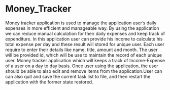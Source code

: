 # Money_Tracker
Money tracker application is used to manage the application user’s daily expenses in more efficient and manageable way. By using the application we can reduce manual calculation for their daily expenses and keep track of expenditure. In this application user can provide his income to calculate his total expense per day and these result will stored for unique user.
Each user require to enter their details like name, title, amount and month. The user will be provided id, which will be use to maintain the record of each unique user. Money tracker application which will keeps a track of Income-Expense of a user on a day to day basis. Once user using the application, the user should be able to also edit and remove items from the application.User can can also quit and save the current task list to file, and then restart the application with the former state restored.
